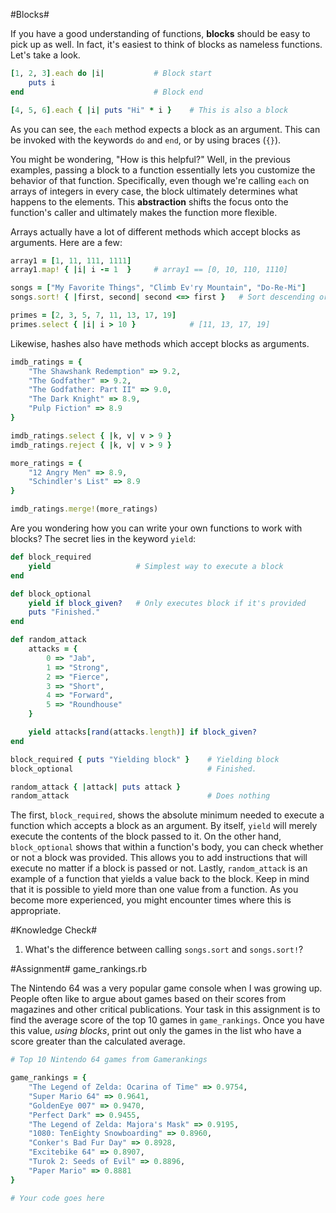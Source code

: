 #Blocks#

If you have a good understanding of functions, **blocks** should be easy to pick up as well. In fact, it's easiest to think of blocks as nameless functions. Let's take a look.

```ruby
[1, 2, 3].each do |i|           # Block start
    puts i
end                             # Block end

[4, 5, 6].each { |i| puts "Hi" * i }    # This is also a block
```

As you can see, the ```each``` method expects a block as an argument. This can be invoked with the keywords ```do``` and ```end```, or by using braces (```{}```).

You might be wondering, "How is this helpful?" Well, in the previous examples, passing a block to a function essentially lets you customize the behavior of that function. Specifically, even though we're calling ```each``` on arrays of integers in every case, the block ultimately determines what happens to the elements. This **abstraction** shifts the focus onto the function's caller and ultimately makes the function more flexible.

Arrays actually have a lot of different methods which accept blocks as arguments. Here are a few:

```ruby
array1 = [1, 11, 111, 1111]
array1.map! { |i| i -= 1  }     # array1 == [0, 10, 110, 1110]

songs = ["My Favorite Things", "Climb Ev'ry Mountain", "Do-Re-Mi"]
songs.sort! { |first, second| second <=> first }   # Sort descending order

primes = [2, 3, 5, 7, 11, 13, 17, 19]
primes.select { |i| i > 10 }            # [11, 13, 17, 19]
```

Likewise, hashes also have methods which accept blocks as arguments.

```ruby
imdb_ratings = {
    "The Shawshank Redemption" => 9.2, 
    "The Godfather" => 9.2, 
    "The Godfather: Part II" => 9.0, 
    "The Dark Knight" => 8.9, 
    "Pulp Fiction" => 8.9
}

imdb_ratings.select { |k, v| v > 9 }
imdb_ratings.reject { |k, v| v > 9 }

more_ratings = {
    "12 Angry Men" => 8.9, 
    "Schindler's List" => 8.9
}

imdb_ratings.merge!(more_ratings)
```

Are you wondering how you can write your own functions to work with blocks? The secret lies in the keyword ```yield```:

```ruby
def block_required
    yield                   # Simplest way to execute a block
end

def block_optional
    yield if block_given?   # Only executes block if it's provided
    puts "Finished."
end

def random_attack
    attacks = {
        0 => "Jab", 
        1 => "Strong", 
        2 => "Fierce", 
        3 => "Short", 
        4 => "Forward", 
        5 => "Roundhouse"
    }

    yield attacks[rand(attacks.length)] if block_given?
end

block_required { puts "Yielding block" }    # Yielding block
block_optional                              # Finished.

random_attack { |attack| puts attack }
random_attack                               # Does nothing
```

The first, ```block_required```, shows the absolute minimum needed to execute a function which accepts a block as an argument. By itself, ```yield``` will merely execute the contents of the block passed to it. On the other hand, ```block_optional``` shows that within a function's body, you can check whether or not a block was provided. This allows you to add instructions that will execute no matter if a block is passed or not. Lastly, ```random_attack``` is an example of a function that yields a value back to the block. Keep in mind that it is possible to yield more than one value from a function. As you become more experienced, you might encounter times where this is appropriate.

#Knowledge Check#
1. What's the difference between calling ```songs.sort``` and ```songs.sort!```?

#Assignment#
game_rankings.rb

The Nintendo 64 was a very popular game console when I was growing up. People often like to argue about games based on their scores from magazines and other critical publications. Your task in this assignment is to find the average score of the top 10 games in ```game_rankings```. Once you have this value, *using blocks*, print out only the games in the list who have a score greater than the calculated average.

```ruby
# Top 10 Nintendo 64 games from Gamerankings

game_rankings = {
    "The Legend of Zelda: Ocarina of Time" => 0.9754, 
    "Super Mario 64" => 0.9641, 
    "GoldenEye 007" => 0.9470, 
    "Perfect Dark" => 0.9455, 
    "The Legend of Zelda: Majora's Mask" => 0.9195, 
    "1080: TenEighty Snowboarding" => 0.8960, 
    "Conker's Bad Fur Day" => 0.8928, 
    "Excitebike 64" => 0.8907, 
    "Turok 2: Seeds of Evil" => 0.8896, 
    "Paper Mario" => 0.8881
}

# Your code goes here

```
